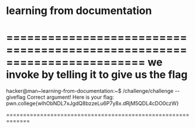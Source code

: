 # learning from documentation
========================================================================
we invoke by telling it to give us the flag
============================================================================

hacker@man~learning-from-documentation:~$ /challenge/challenge --giveflag
Correct argument! Here is your flag:
pwn.college{wlhObNDL7xJgdQ8bzzeLu6P7y8x.dRjM5QDL4cDO0czW}

=============================================================
